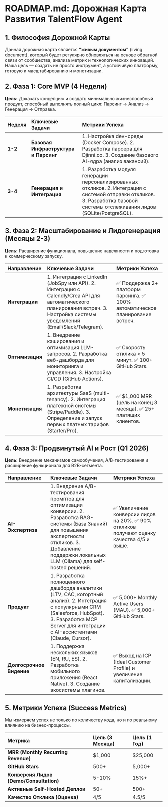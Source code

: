 # ROADMAP.md: Дорожная Карта Развития TalentFlow Agent

## 1. Философия Дорожной Карты

Данная дорожная карта является **"живым документом"** (living document), который будет регулярно обновляться на основе обратной связи от сообщества, анализа метрик и технологических инноваций. Наша цель — создать не просто инструмент, а устойчивую платформу, готовую к масштабированию и монетизации.

## 2. Фаза 1: Core MVP (4 Недели)

**Цель:** Доказать концепцию и создать минимально жизнеспособный продукт, способный выполнять полный цикл: Парсинг → Анализ → Генерация → Отправка.

| Неделя | Ключевые Задачи | Метрики Успеха |
| :--- | :--- | :--- |
| **1-2** | **Базовая Инфраструктура и Парсинг** | 1. Настройка dev-среды (Docker Compose). 2. Разработка парсера для Djinni.co. 3. Создание базового AI-ядра (анализ вакансий). | ✅ Успешный парсинг 10+ вакансий/день. ✅ 99% успешных вызовов AI-ядра. |
| **3-4** | **Генерация и Интеграция** | 1. Разработка модуля генерации персонализированных откликов. 2. Интеграция с системой отправки откликов. 3. Разработка базовой системы отслеживания лидов (SQLite/PostgreSQL). | ✅ 5% конверсия лидов на демо (тестовый показатель). ✅ 100% откликов отправлены без ошибок. |

## 3. Фаза 2: Масштабирование и Лидогенерация (Месяцы 2-3)

**Цель:** Расширение функционала, повышение надежности и подготовка к коммерческому запуску.

| Направление | Ключевые Задачи | Метрики Успеха |
| :--- | :--- | :--- |
| **Интеграции** | 1. Интеграция с LinkedIn (JobSpy или API). 2. Интеграция с Calendly/Crea API для автоматического планирования встреч. 3. Настройка системы уведомлений (Email/Slack/Telegram). | ✅ Поддержка 2+ платформ парсинга. ✅ 100% автоматическое планирование встреч. |
| **Оптимизация** | 1. Внедрение кэширования и оптимизация LLM-запросов. 2. Разработка веб-дашборда для мониторинга и управления. 3. Настройка CI/CD (GitHub Actions). | ✅ Скорость отклика < 5 минут. ✅ 100+ GitHub Stars. |
| **Монетизация** | 1. Разработка архитектуры SaaS (multi-tenancy). 2. Интеграция платежной системы (Stripe/Paddle). 3. Определение и запуск первых платных тарифов (Starter/Pro). | ✅ $1,000 MRR (цель на конец 3 месяца). ✅ 25+ платящих клиентов. |

## 4. Фаза 3: Продвинутый AI и Рост (Q1 2026)

**Цель:** Внедрение механизмов самообучения, A/B-тестирования и расширение функционала для B2B-сегмента.

| Направление | Ключевые Задачи | Метрики Успеха |
| :--- | :--- | :--- |
| **AI-Экспертиза** | 1. Внедрение A/B-тестирования промптов для оптимизации конверсии. 2. Разработка RAG-системы (База Знаний) для повышения экспертности откликов. 3. Добавление поддержки локальных LLM (Ollama) для self-hosted решений. | ✅ Увеличение конверсии лидов на 20%. ✅ 90% откликов получают оценку качества 4/5 и выше. |
| **Продукт** | 1. Разработка полноценного дашборда аналитики (LTV, CAC, когортный анализ). 2. Интеграция с популярными CRM (Salesforce, HubSpot). 3. Разработка MCP Server для интеграции с AI-ассистентами (Claude, Cursor). | ✅ 5,000+ Monthly Active Users (MAU). ✅ 5,000+ GitHub Stars. |
| **Долгосрочное Видение** | 1. Поддержка нескольких языков (EN, RU, ES). 2. Разработка мобильного приложения (React Native). 3. Создание экосистемы плагинов. | ✅ Выход на ICP (Ideal Customer Profile) и увеличение капитализации. |

## 5. Метрики Успеха (Success Metrics)

Мы измеряем успех не только по количеству кода, но и по реальному влиянию на бизнес-процессы.

| Метрика | Цель (3 Месяца) | Цель (1 Год) |
| :--- | :--- | :--- |
| **MRR (Monthly Recurring Revenue)** | $1,000 | $25,000 |
| **GitHub Stars** | 500+ | 5,000+ |
| **Конверсия Лидов (Demo/Consultation)** | 5-10% | 15%+ |
| **Активные Self-Hosted Деплои** | 50+ | 500+ |
| **Качество Отклика (Оценка)** | 4/5 | 4.5/5 |
